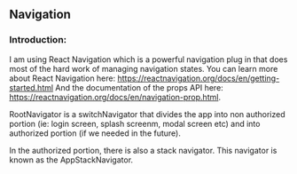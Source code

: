 ## Navigation

### Introduction: 

I am using React Navigation which is a powerful navigation plug in that does most of the hard work of managing navigation states. You can learn more about React Navigation here: https://reactnavigation.org/docs/en/getting-started.html And the documentation of the props API here: https://reactnavigation.org/docs/en/navigation-prop.html.

RootNavigator is a switchNavigator that divides the app into non authorized portion (ie: login screen, splash screenm, modal screen etc) and into authorized portion (if we needed in the future).

In the authorized portion, there is also a stack navigator.  This navigator is known as the AppStackNavigator.
